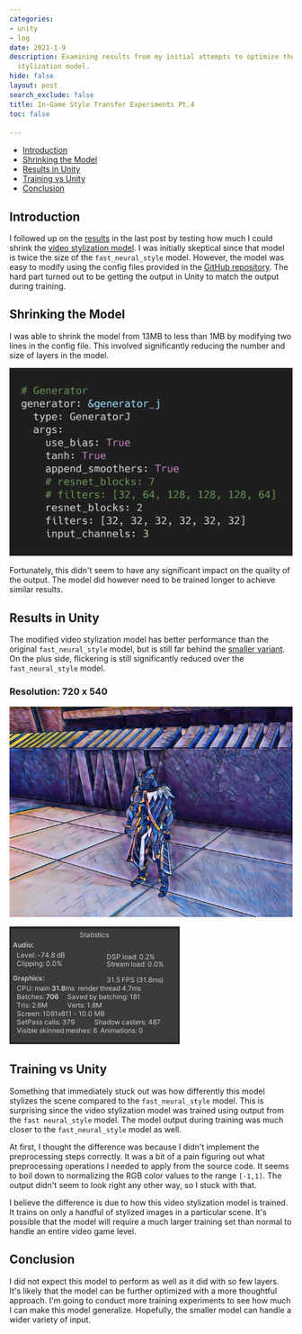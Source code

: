 ```yaml
---
categories:
- unity
- log
date: 2021-1-9
description: Examining results from my initial attempts to optimize the few-shot video
  stylization model.
hide: false
layout: post
search_exclude: false
title: In-Game Style Transfer Experiments Pt.4
toc: false

---
```


* [Introduction](#introduction)
* [Shrinking the Model](#shrinking-the-model)
* [Results in Unity](#results-in-unity)
* [Training vs Unity](#training-vs-unity)
* [Conclusion](#conclusion)

## Introduction

I followed up on the [results](https://christianjmills.com/In-Game-Style-Transfer-Experiments-3/#using-a-smaller-model) in the last post by testing how much I could shrink the [video stylization model](https://christianjmills.com/In-Game-Style-Transfer-Experiments-1/#video-stylization-model). I was initially skeptical since that model is twice the size of the `fast_neural_style` model. However, the model was easy to modify using the config files provided in the [GitHub repository](https://github.com/OndrejTexler/Few-Shot-Patch-Based-Training). The hard part turned out to be getting the output in Unity to match the output during training.

## Shrinking the Model

I was able to shrink the model from 13MB to less than 1MB by modifying two lines in the config file. This involved significantly reducing the number and size of layers in the model.

![generator_combo](./images/generator_combo.png)

Fortunately, this didn't seem to have any significant impact on the quality of the output. The model did however need to be trained longer to achieve similar results.

## Results in Unity

The modified video stylization model has better performance than the original `fast_neural_style` model, but is still far behind the [smaller variant](https://christianjmills.com/In-Game-Style-Transfer-Experiments-3/#resolution-720-x-540). On the plus side, flickering is still significantly reduced over the `fast_neural_style` model. 

### Resolution: 720 x 540

![few_shot_mosaic](./images/few_shot_mosaic_720x540.png)

![few_shot_mosaic_peformance](./images/stats_720x540.gif)

## Training vs Unity

Something that immediately stuck out was how differently this model stylizes the scene compared to the `fast_neural_style` model. This is surprising since the video stylization model was trained using output from the `fast neural_style` model. The model output during training was much closer to the `fast_neural_style` model as well.

At first, I thought the difference was because I didn't implement the preprocessing steps correctly. It was a bit of a pain figuring out what preprocessing operations I needed to apply from the source code. It seems to boil down to normalizing the RGB color values to the range `[-1,1]`. The output didn't seem to look right any other way, so I stuck with that.

I believe the difference is due to how this video stylization model is trained. It trains on only a handful of stylized images in a particular scene. It's possible that the model will require a much larger training set than normal to handle an entire video game level.

## Conclusion

I did not expect this model to perform as well as it did with so few layers. It's likely that the model can be further optimized with a more thoughtful approach. I'm going to conduct more training experiments to see how much I can make this model generalize. Hopefully, the smaller model can handle a wider variety of input.

